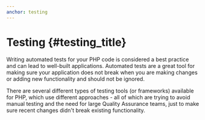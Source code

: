 ```yaml
---
anchor: testing
---
```


# Testing {#testing_title}

Writing automated tests for your PHP code is considered a best practice and can lead to well-built applications.
Automated tests are a great tool for making sure your application does not break when you are making changes or adding
new functionality and should not be ignored.

There are several different types of testing tools (or frameworks) available for PHP, which use different approaches -
all of which are trying to avoid manual testing and the need for large Quality Assurance teams, just to make sure
recent changes didn't break existing functionality.
